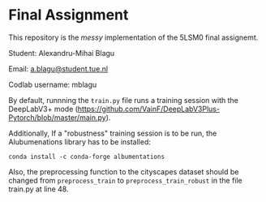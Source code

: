# Final Assignment

This repository is the *messy* implementation of the 5LSM0 final assignemt.

Student: Alexandru-Mihai Blagu

Email: a.blagu@student.tue.nl

Codlab username: mblagu


By default, runnning the `train.py` file runs a training session with the DeepLabV3+ mode (https://github.com/VainF/DeepLabV3Plus-Pytorch/blob/master/main.py).

Additionally, If a "robustness" training session is to be run, the Alubumenations library has to be installed:

`conda install -c conda-forge albumentations`

Also, the preprocessing function to the cityscapes dataset should be changed from `preprocess_train` to `preprocess_train_robust` in the file train.py at line 48.
